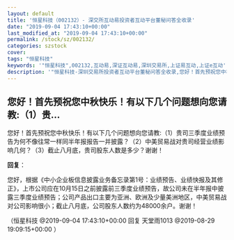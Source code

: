 ```yaml
---
layout: default
title: '恒星科技（002132）- 深交所互动易投资者互动平台董秘问答全收录'
date: "2019-09-04 17:43:10+00:00"
last_modified_at: "2019-09-04 17:43:10+00:00"
permalink: /stock/sz/002132/
categories: szstock
cover: 
tags: "恒星科技"
keywords: '"恒星科技",002132,互动易,深证互动易,深圳交易所,上证易互动,上证e互动'
description: '"恒星科技-深圳交易所投资者互动平台董秘问答全收录,您好！首先预祝您中秋快乐！有以下几个问题想向您请教:（1）贵司三季度业绩预告为何不像往常一样同半年报报告一并披露？（2）中美贸易战对贵司经营业绩影响几何？（3）截止八月底，贵司股东人数是多少？谢谢！"'
---
```


## 您好！首先预祝您中秋快乐！有以下几个问题想向您请教:（1）贵...

您好！首先预祝您中秋快乐！有以下几个问题想向您请教:（1）贵司三季度业绩预告为何不像往常一样同半年报报告一并披露？（2）中美贸易战对贵司经营业绩影响几何？（3）截止八月底，贵司股东人数是多少？谢谢！

**回复**：

您好，根据《中小企业板信息披露业务备忘录第1号：业绩预告、业绩快报及其修正》，上市公司应在10月15日之前披露前三季度业绩预告，故公司未在半年报中披露三季度业绩预告；公司产品出口主要为亚洲、欧洲及少量美洲地区，中美贸易战对公司影响很小；截止八月底，公司股东人数约为48000余户。谢谢！ 

（恒星科技  @2019-09-04 17:43:10+00:00 回复 天堂雨1013  @2019-08-29 19:09:15+00:00 ）

